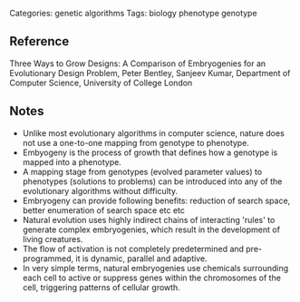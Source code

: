 Categories: genetic algorithms
Tags: biology
      phenotype
      genotype

## Reference ##

Three Ways to Grow Designs: A Comparison of Embryogenies for an Evolutionary Design Problem, 
Peter Bentley, Sanjeev Kumar, Department of Computer Science, University of College London

## Notes ##

- Unlike most evolutionary algorithms in computer science, nature does not use a one-to-one mapping from genotype to phenotype.
- Embyogeny is the process of growth that defines how a genotype is mapped into a phenotype.
- A mapping stage from genotypes (evolved parameter values) to phenotypes (solutions to problems) can be introduced into any of the evolutionary algorithms without difficulty.
- Embryogeny can provide following benefits: reduction of search space, better enumeration of search space etc etc
- Natural evolution uses highly indirect chains of interacting 'rules' to generate complex embryogenies, which result in the development of living creatures.
- The flow of activation is not completely predetermined and pre-programmed, it is dynamic, parallel and adaptive.
- In very simple terms, natural embryogenies use chemicals surrounding each cell to active or suppress genes within the chromosomes of the cell, triggering patterns of cellular growth.


